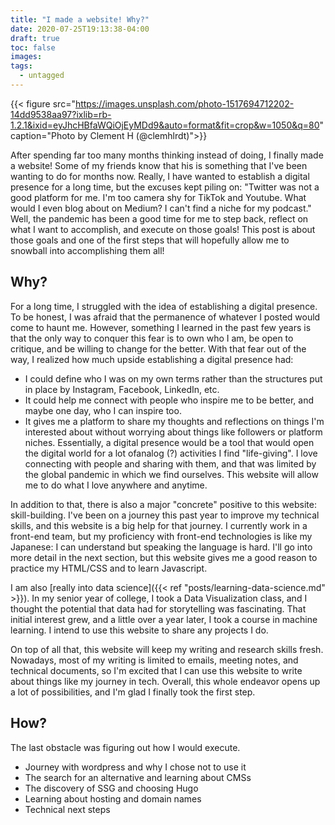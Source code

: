 ```yaml
---
title: "I made a website! Why?"
date: 2020-07-25T19:13:38-04:00
draft: true
toc: false
images:
tags:
  - untagged
---
```

{{< figure src="https://images.unsplash.com/photo-1517694712202-14dd9538aa97?ixlib=rb-1.2.1&ixid=eyJhcHBfaWQiOjEyMDd9&auto=format&fit=crop&w=1050&q=80" caption="Photo by Clement H (@clemhlrdt)">}}

After spending far too many months thinking instead of doing, I finally made a website! Some of my friends know that his is something that I've been wanting to do for months now. Really, I have wanted to establish a digital presence for a long time, but the excuses kept piling on: "Twitter was not a good platform for me. I'm too camera shy for TikTok and Youtube. What would I even blog about on Medium? I can't find a niche for my podcast." Well, the pandemic has been a good time for me to step back, reflect on what I want to accomplish, and execute on those goals! This post is about those goals and one of the first steps that will hopefully allow me to snowball into accomplishing them all!

## Why?

For a long time, I struggled with the idea of establishing a digital presence. To be honest, I was afraid that the permanence of whatever I posted would come to haunt me. However, something I learned in the past few years is that the only way to conquer this fear is to own who I am, be open to critique, and be willing to change for the better. With that fear out of the way, I realized how much upside establishing a digital presence had: 
+ I could define who I was on my own terms rather than the structures put in place by Instagram, Facebook, LinkedIn, etc.
+ It could help me connect with people who inspire me to be better, and maybe one day, who I can inspire too.
+ It gives me a platform to share my thoughts and reflections on things I'm interested about without worrying about things like followers or platform niches.
Essentially, a digital presence would be a tool that would open the digital world for a lot ofanalog (?) activities I find "life-giving". I love connecting with people and sharing with them, and that was limited by the global pandemic in which we find ourselves. This website will allow me to do what I love anywhere and anytime.

In addition to that, there is also a major "concrete" positive to this website: skill-building. I've been on a journey this past year to improve my technical skills, and this website is a big help for that journey. I currently work in a front-end team, but my proficiency with front-end technologies is like my Japanese: I can understand but speaking the language is hard. I'll go into more detail in the next section, but this website gives me a good reason to practice my HTML/CSS and to learn Javascript.

I am also [really into data science]({{< ref "posts/learning-data-science.md" >}}). In my senior year of college, I took a Data Visualization class, and I thought the potential that data had for storytelling was fascinating. That initial interest grew, and a little over a year later, I took a course in machine learning. I intend to use this website to share any projects I do.

On top of all that, this website will keep my writing and research skills fresh. Nowadays, most of my writing is limited to emails, meeting notes, and technical documents, so I'm excited that I can use this website to write about things like my journey in tech. Overall, this whole endeavor opens up a lot of possibilities, and I'm glad I finally took the first step.

## How?

The last obstacle was figuring out how I would execute.

- Journey with wordpress and why I chose not to use it
- The search for an alternative and learning about CMSs
- The discovery of SSG and choosing Hugo
- Learning about hosting and domain names
- Technical next steps